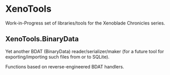 # XenoTools

Work-in-Progress set of libraries/tools for the Xenoblade Chronicles series.

## XenoTools.BinaryData
Yet another BDAT (BinaryData) reader/serializer/maker (for a future tool for exporting/importing such files from or to SQLite).

Functions based on reverse-engineered BDAT handlers.
